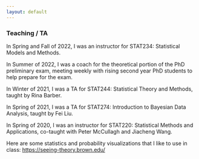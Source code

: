 ```yaml
---
layout: default
---
```



### Teaching / TA



In Spring and Fall of 2022, I was an instructor for STAT234: Statistical Models and Methods.

In Summer of 2022, I was a coach for the theoretical portion of the PhD preliminary exam, meeting weekly with rising second year PhD students to help prepare for the exam.

In Winter of 2021, I was a TA for STAT244: Statistical Theory and Methods, taught by Rina Barber.

In Spring of 2021, I was a TA for STAT274: Introduction to Bayesian Data Analysis, taught by Fei Liu.

In Spring of 2020, I was an instructor for STAT220: Statistical Methods and Applications, co-taught with Peter McCullagh and Jiacheng Wang.

Here are some statistics and probability visualizations that I like to use in class: https://seeing-theory.brown.edu/
